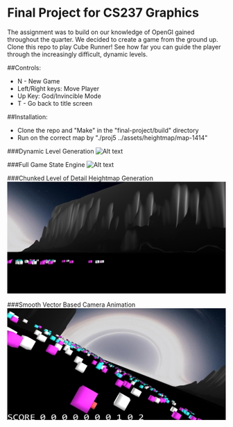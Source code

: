 # Final Project for CS237 Graphics

The assignment was to build on our knowledge of OpenGl gained throughout the quarter. We decided to create a game from the ground up. Clone this repo to play Cube Runner! See how far you can guide the player through the increasingly difficult, dynamic levels.

##Controls:

- N - New Game
- Left/Right keys: Move Player
- Up Key: God/Invincible Mode
- T - Go back to title screen

##Installation:

- Clone the repo and "Make" in the "final-project/build" directory
- Run on the correct map by 
	"./proj5 ../assets/heightmap/map-1414"

###Dynamic Level Generation
![Alt text](/final-project/assets/ScreenShot1.png?raw=true "Dynamic Level Generation")

###Full Game State Engine
![Alt text](/final-project/assets/ScreenShot2.png?raw=true "Full Game State Engine")

###Chunked Level of Detail Heightmap Generation
![Alt text](/final-project/assets/ScreenShot3.png?raw=true "Chunked Level of Detail Heightmap Generation")

###Smooth Vector Based Camera Animation
![Alt text](/final-project/assets/ScreenShot4.png?raw=true "Smooth Vector Based Camera Animation")